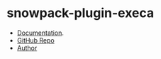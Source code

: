 # snowpack-plugin-execa

- [Documentation](https://nx-plugins.netlify.app/derived/snowpack.html#execa).
- [GitHub Repo](https://github.com/LinbuduLab/nx-plugins)
- [Author](https://github.com/linbudu599)

